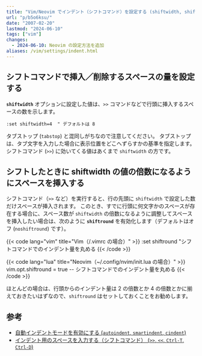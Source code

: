 ```yaml
---
title: "Vim/Neovim でインデント（シフトコマンド）を設定する (shiftwidth, shiftround)"
url: "p/b5o6ksu/"
date: "2007-02-20"
lastmod: "2024-06-10"
tags: ["vim"]
changes:
  - 2024-06-10: Neovim の設定方法を追加
aliases: /vim/settings/indent.html
---
```


シフトコマンドで挿入／削除するスペースの量を設定する
----

__`shiftwidth`__ オプションに設定した値は、`>>` コマンドなどで行頭に挿入するスペースの数を示します。

```vim
:set shiftwidth=4  " デフォルトは 8
```

タブストップ (`tabstop`) と混同しがちなので注意してください。
タブストップは、タブ文字を入力した場合に表示位置をどこへずらすかの基準を指定します。
シフトコマンド (`>>`) に効いてくる値はあくまで `shiftwidth` の方です。


シフトしたときに shiftwidth の値の倍数になるようにスペースを挿入する
----

シフトコマンド（`>>` など）を実行すると、行の先頭に `shiftwidth` で設定した数だけスペースが挿入されます。
このとき、すでに行頭に何文字かのスペースが存在する場合に、スペース数が `shiftwidth` の倍数になるように調整してスペースを挿入したい場合は、次のように __`shiftround`__ を有効化します（デフォルトはオフ (`noshiftround`) です）。

{{< code lang="vim" title="Vim（/.vimrc の場合）" >}}
:set shiftround  "シフトコマンドでのインデント量を丸める
{{< /code >}}

{{< code lang="lua" title="Neovim（~/.config/nvim/init.lua の場合）" >}}
vim.opt.shiftround = true  -- シフトコマンドでのインデント量を丸める
{{< /code >}}

ほとんどの場合は、行頭からのインデント量は 2 の倍数とか 4 の倍数とかに揃えておきたいはずなので、`shiftround` はセットしておくことをお勧めします。


参考
----
- [自動インデントモードを有効にする (`autoindent`, `smartindent`, `cindent`)](/p/oe94dkh/)
- [インデント用のスペースを入力する（シフトコマンド） (`>>`, `<<`, `Ctrl-T`, `Ctrl-D`)](/p/i2m4nqt/)

